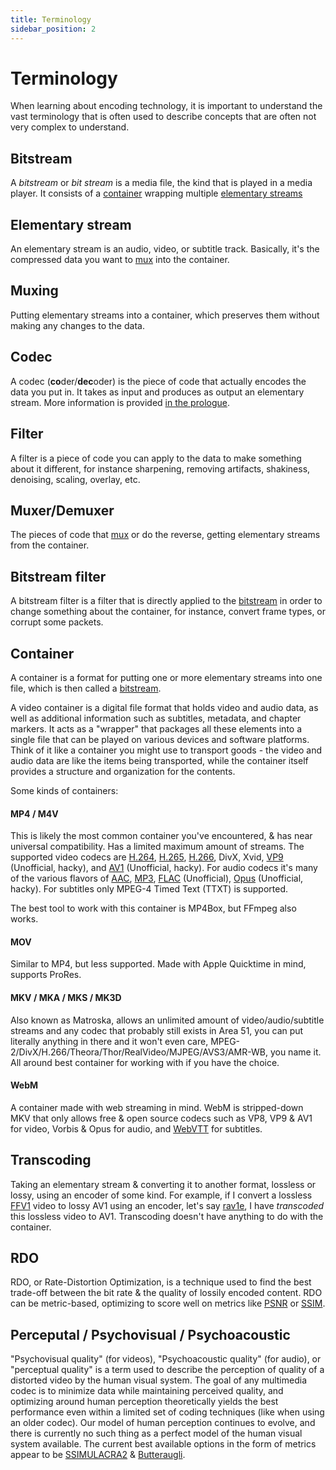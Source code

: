 ```yaml
---
title: Terminology
sidebar_position: 2
---
```


# Terminology
When learning about encoding technology, it is important to understand the vast terminology that is often used to describe concepts that are often not very complex to understand.

## Bitstream
A *bitstream* or *bit stream* is a media file, the kind that is played in a media player. It consists of a [container](#container) wrapping multiple [elementary streams](#elementary-stream)

## Elementary stream
An elementary stream is an audio, video, or subtitle track. Basically, it's the compressed data you want to [mux](#muxing) into the container.

## Muxing
Putting elementary streams into a container, which preserves them without making any changes to the data.

## Codec
A codec (**co**der/**dec**oder) is the piece of code that actually encodes the data you put in. It takes as input and produces as output an elementary stream. More information is provided [in the prologue](../introduction/prologue.md/#what-is-a-codec).

## Filter
A filter is a piece of code you can apply to the data to make something about it different, for instance sharpening, removing artifacts, shakiness, denoising, scaling, overlay, etc.

## Muxer/Demuxer
The pieces of code that [mux](#muxing) or do the reverse, getting elementary streams from the container.

## Bitstream filter
A bitstream filter is a filter that is directly applied to the [bitstream](#bitstream) in order to change something about the container, for instance, convert frame types, or corrupt some packets.

## Container
A container is a format for putting one or more elementary streams into one file, which is then called a [bitstream](#bitstream).

A video container is a digital file format that holds video and audio data, as well as additional information such as subtitles, metadata, and chapter markers. It acts as a "wrapper" that packages all these elements into a single file that can be played on various devices and software platforms. Think of it like a container you might use to transport goods - the video and audio data are like the items being transported, while the container itself provides a structure and organization for the contents.

Some kinds of containers:

#### MP4 / M4V

This is likely the most common container you've encountered, & has near universal compatibility. Has a limited maximum amount of streams. The supported video codecs are [H.264](../video/AVC.md), [H.265](../video/HEVC.md), [H.266](../video/VVC.md), DivX, Xvid, [VP9](../video/VP9.md) (Unofficial, hacky), and [AV1](../video/AV1.md) (Unofficial, hacky). For audio codecs it's many of the various flavors of [AAC](../audio/AAC.md), [MP3](../audio/MP3.md), [FLAC](../audio/flac.md) (Unofficial), [Opus](../audio/opus.md) (Unofficial, hacky). For subtitles only MPEG-4 Timed Text (TTXT) is supported.

The best tool to work with this container is MP4Box, but FFmpeg also works.

#### MOV

Similar to MP4, but less supported. Made with Apple Quicktime in mind, supports ProRes.

#### MKV / MKA / MKS / MK3D

Also known as Matroska, allows an unlimited amount of video/audio/subtitle streams and any codec that probably still exists in Area 51, you can put literally anything in there and it won't even care, MPEG-2/DivX/H.266/Theora/Thor/RealVideo/MJPEG/AVS3/AMR-WB, you name it. All around best container for working with if you have the choice.

#### WebM

A container made with web streaming in mind. WebM is stripped-down MKV that only allows free & open source codecs such as VP8, VP9 & AV1 for video, Vorbis & Opus for audio, and [WebVTT](../subtitles/webvtt.md) for subtitles.

## Transcoding
Taking an elementary stream & converting it to another format, lossless or lossy, using an encoder of some kind. For example, if I convert a lossless [FFV1](../video/FFV1.md) video to lossy AV1 using an encoder, let's say [rav1e](../encoders/rav1e.md), I have *transcoded* this lossless video to AV1. Transcoding doesn't have anything to do with the container.

## RDO
RDO, or Rate-Distortion Optimization, is a technique used to find the best trade-off between the bit rate & the quality of lossily encoded content. RDO can be metric-based, optimizing to score well on metrics like [PSNR](../metrics/PSNR.md) or [SSIM](../metrics/SSIM.md).

## Perceputal / Psychovisual / Psychoacoustic
"Psychovisual quality" (for videos), "Psychoacoustic quality" (for audio), or "perceptual quality" is a term used to describe the perception of quality of a distorted video by the human visual system. The goal of any multimedia codec is to minimize data while maintaining perceived quality, and optimizing around human perception theoretically yields the best performance even within a limited set of coding techniques (like when using an older codec). Our model of human perception continues to evolve, and there is currently no such thing as a perfect model of the human visual system available. The current best available options in the form of metrics appear to be [SSIMULACRA2](../metrics/SSIMULACRA2.md) & [Butteraugli](../metrics/butteraugli.md).